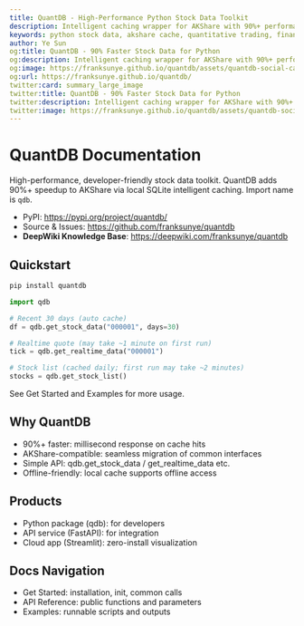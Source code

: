 ```yaml
---
title: QuantDB - High-Performance Python Stock Data Toolkit
description: Intelligent caching wrapper for AKShare with 90%+ performance boost. Complete stock data ecosystem with smart SQLite caching for Chinese financial markets.
keywords: python stock data, akshare cache, quantitative trading, financial data api, stock market python, trading data cache
author: Ye Sun
og:title: QuantDB - 90% Faster Stock Data for Python
og:description: Intelligent caching wrapper for AKShare with 90%+ performance boost. Complete stock data ecosystem with smart SQLite caching.
og:image: https://franksunye.github.io/quantdb/assets/quantdb-social-card.png
og:url: https://franksunye.github.io/quantdb/
twitter:card: summary_large_image
twitter:title: QuantDB - 90% Faster Stock Data for Python
twitter:description: Intelligent caching wrapper for AKShare with 90%+ performance boost. Complete stock data ecosystem with smart SQLite caching.
twitter:image: https://franksunye.github.io/quantdb/assets/quantdb-social-card.png
---
```


# QuantDB Documentation

High-performance, developer-friendly stock data toolkit. QuantDB adds 90%+ speedup to AKShare via local SQLite intelligent caching. Import name is `qdb`.

- PyPI: https://pypi.org/project/quantdb/
- Source & Issues: https://github.com/franksunye/quantdb
- **DeepWiki Knowledge Base**: https://deepwiki.com/franksunye/quantdb

## Quickstart

```bash
pip install quantdb
```

```python
import qdb

# Recent 30 days (auto cache)
df = qdb.get_stock_data("000001", days=30)

# Realtime quote (may take ~1 minute on first run)
tick = qdb.get_realtime_data("000001")

# Stock list (cached daily; first run may take ~2 minutes)
stocks = qdb.get_stock_list()
```

See Get Started and Examples for more usage.

## Why QuantDB
- 90%+ faster: millisecond response on cache hits
- AKShare-compatible: seamless migration of common interfaces
- Simple API: qdb.get_stock_data / get_realtime_data etc.
- Offline-friendly: local cache supports offline access

## Products
- Python package (qdb): for developers
- API service (FastAPI): for integration
- Cloud app (Streamlit): zero-install visualization

## Docs Navigation
- Get Started: installation, init, common calls
- API Reference: public functions and parameters
- Examples: runnable scripts and outputs
